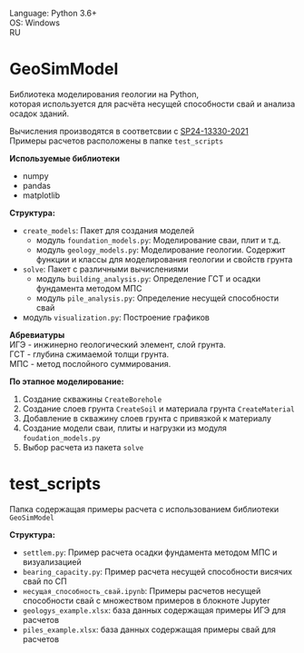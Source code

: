 Language: Python 3.6+\
OS: Windows\
RU


# GeoSimModel
 
Библиотека моделирования геологии на Python,  
которая используется для расчёта несущей способности свай и анализа осадок зданий.  

Вычисления производятся в соответсвии с [SP24-13330-2021]( http://sniprf.ru/sp24-13330-2021)  
Примеры расчетов расположены в папке `test_scripts`

**Используемые библиотеки**
- numpy
- pandas
- matplotlib

**Структура:**
  - `create_models`: Пакет для создания моделей
    - модуль `foundation_models.py`: Моделирование сваи, плит и т.д.
    - модуль `geology_models.py`: Моделирование геологии. Содержит функции и классы для моделирования геологии и свойств грунта
  - `solve`: Пакет с различными вычислениями
    - модуль `building_analysis.py`: Определение ГСТ и осадки фундамента методом МПС
    - модуль `pile_analysis.py`: Определение несущей способности свай
  - модуль `visualization.py`: Построение графиков


**Абревиатуры**  
ИГЭ - инжинерно геологический элемент, слой грунта.\
ГСТ - глубина сжимаемой толщи грунта.\
МПС - метод послойного суммирования.


**По этапное моделирование:**
1. Создание скважины `CreateBorehole`
2. Создание слоев грунта `CreateSoil` и материала грунта `CreateMaterial`
3. Добавление в скважину слоев грунта с привязкой к материалу
4. Создание модели сваи, плиты и нагрузки из модуля `foudation_models.py`
5. Выбор расчета из пакета `solve`

# test_scripts

Папка содержащая примеры расчета с использованием библиотеки `GeoSimModel`

**Структура:**
  - `settlem.py`: Пример расчета осадки фундамента методом МПС и визуализацией
  - `bearing_capacity.py`: Пример расчета несущей способности висячих свай по СП
  - `несущая_способность_свай.ipynb`: Примеры расчетов несущей способности свай с множеством примеров в блокноте Jupyter
  - `geologys_example.xlsx`: база данных содержащая примеры ИГЭ для расчетов
  - `piles_example.xlsx`: база данных содержащая примеры свай для расчетов
